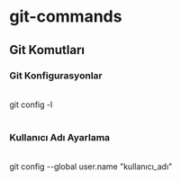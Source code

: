 # git-commands
<h2>Git Komutları</h2>

<div>
<span><h3> Git Konfigurasyonlar </h3></span></br> 
<span> git config -l  </span>
</div>
</br> 
<div>
<span><h3> Kullanıcı Adı Ayarlama </h3></span> </br> 
<span> git config --global user.name "kullanıcı_adı"  </span>
</div>
